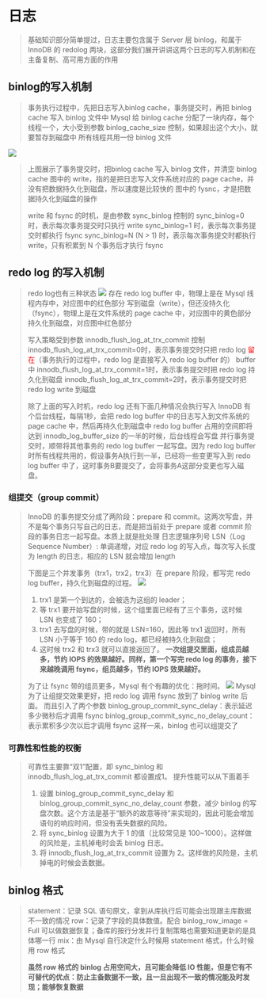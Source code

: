 # 日志

> 基础知识部分简单提过，日志主要包含属于 Server 层 binlog，和属于 InnoDB 的 redolog 两块，这部分我们展开讲讲这两个日志的写入机制和在主备复制、高可用方面的作用

## binlog的写入机制

> 事务执行过程中，先把日志写入binlog cache，事务提交时，再把 binlog cache 写入 binlog 文件中
> Mysql 给 binlog cache 分配了一块内存，每个线程一个，大小受到参数 binlog_cache_size 控制，如果超出这个大小，就要暂存到磁盘中
> 所有线程共用一份 binlog 文件

![](images/日志-1.png)
> 上图展示了事务提交时，把binlog cache 写入 binlog 文件，并清空 binlog cache
> 图中的 write，指的是把日志写入文件系统对应的 page cache，并没有把数据持久化到磁盘，所以速度是比较快的
> 图中的 fysnc，才是把数据持久化到磁盘的操作
>
> write 和 fsync 的时机，是由参数 sync_binlog 控制的
> sync_binlog=0 时，表示每次事务提交时只执行 write
> sync_binlog=1 时，表示每次事务提交时都执行 fsync
> sync_binlog=N (N > 1) 时，表示每次事务提交时都执行 write，只有积累到 N 个事务后才执行 fsync

## redo log 的写入机制

> redo log也有三种状态
![](images/日志-2.png)
> 存在 redo log buffer 中，物理上是在 Mysql 线程内存中，对应图中的红色部分
> 写到磁盘（write），但还没持久化（fsync），物理上是在文件系统的 page cache 中，对应图中的黄色部分
> 持久化到磁盘，对应图中红色部分
> 
> 写入策略受到参数 innodb_flush_log_at_trx_commit 控制
> innodb_flush_log_at_trx_commit=0时，表示事务提交时只把 redo log <font color="red">留在</font>（事务执行的过程中，redo log 是直接写入 redo log buffer 的） buffer 中
> innodb_flush_log_at_trx_commit=1时，表示事务提交时把 redo log 持久化到磁盘
> innodb_flush_log_at_trx_commit=2时，表示事务提交时把 redo log write 到磁盘
>
> 除了上面的写入时机，redo log 还有下面几种情况会执行写入
> InnoDB 有个后台线程，每隔1秒，会把 redo log buffer 中的日志写入到文件系统的 page cache 中，然后再持久化到磁盘中
> redo log buffer 占用的空间即将达到 innodb_log_buffer_size 的一半的时候，后台线程会写盘
> 并行事务提交时，顺带将其他事务的 redo log buffer 一起写盘。因为 redo log buffer 时所有线程共用的，假设事务A执行到一半，已经将一些变更写入到 redo log buffer 中了，这时事务B要提交了，会将事务A这部分变更也写入磁盘。

### 组提交（group commit）

> InnoDB 的事务提交分成了两阶段：prepare 和 commit。这两次写盘，并不是每个事务只写自己的日志，而是把当前处于 prepare 或者 commit 阶段的事务日志一起写盘。本质上就是批处理
> 日志逻辑序列号 LSN（Log Sequence Number）: 单调递增，对应 redo log 的写入点，每次写入长度为 length 的日志，相应的 LSN 就会增加 length
>
> 下图是三个并发事务（trx1，trx2，trx3）在 prepare 阶段，都写完 redo log buffer，持久化到磁盘的过程。
![](images/日志-3.png)
> 1. trx1 是第一个到达的，会被选为这组的 leader；
> 2. 等 trx1 要开始写盘的时候，这个组里面已经有了三个事务，这时候 LSN 也变成了 160；
> 3. trx1 去写盘的时候，带的就是 LSN=160，因此等 trx1 返回时，所有 LSN 小于等于 160 的 redo log，都已经被持久化到磁盘；
> 4. 这时候 trx2 和 trx3 就可以直接返回了。
> **一次组提交里面，组成员越多，节约 IOPS 的效果越好。同样，第一个写完 redo log 的事务，接下来越晚调用 fsync，组员越多，节约 IOPS 效果越好。**
>
> 为了让 fsync 带的组员更多，Mysql 有个有趣的优化：拖时间。
![](images/日志-4.png)
> Mysql 为了让组提交效果更好，把 redo log 调用 fsync 放到了 binlog write 后面。
> 而且引入了两个参数
> binlog_group_commit_sync_delay：表示延迟多少微秒后才调用 fsync
> binlog_group_commit_sync_no_delay_count：表示累积多少次以后才调用 fsync
> 这样一来，binlog 也可以组提交了

### 可靠性和性能的权衡

> 可靠性主要靠“双1”配置，即 sync_binlog 和 innodb_flush_log_at_trx_commit 都设置成1。
> 提升性能可以从下面着手
> 1. 设置 binlog_group_commit_sync_delay 和 binlog_group_commit_sync_no_delay_count 参数，减少 binlog 的写盘次数。这个方法是基于“额外的故意等待”来实现的，因此可能会增加语句的响应时间，但没有丢失数据的风险。
> 2. 将 sync_binlog 设置为大于 1 的值（比较常见是 100~1000）。这样做的风险是，主机掉电时会丢 binlog 日志。
> 3. 将 innodb_flush_log_at_trx_commit 设置为 2。这样做的风险是，主机掉电的时候会丢数据。

## binlog 格式

> statement：记录 SQL 语句原文，拿到从库执行后可能会出现跟主库数据不一致的情况
> row：记录了字段的具体数值。配合 binlog_row_image = Full 可以做数据恢复；备库的按行分发并行复制策略也需要知道更新的是具体哪一行
> mix：由 Mysql 自行决定什么时候用 statement 格式，什么时候用 row 格式
>
> **虽然 row 格式的 binlog 占用空间大，且可能会降低 IO 性能，但是它有不可替代的优点：防止主备数据不一致，且一旦出现不一致的情况能及时发现；能够恢复数据**